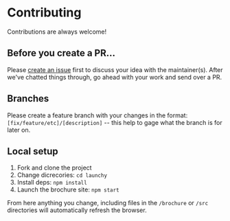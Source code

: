 # Contributing

Contributions are always welcome!

## Before you create a PR…
Please [create an issue](https://github.com/svinkle/launchy/issues) first to discuss your idea with the maintainer(s). After we've chatted things through, go ahead with your work and send over a PR.

## Branches
Please create a feature branch with your changes in the format: `[fix/feature/etc]/[description]` -- this help to gage what the branch is for later on.

## Local setup

1. Fork and clone the project
2. Change dicrecories: `cd launchy`
3. Install deps: `npm install`
4. Launch the brochure site: `npm start`

From here anything you change, including files in the `/brochure` or `/src` directories will automatically refresh the browser.
